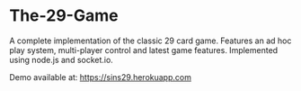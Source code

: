 # The-29-Game
A complete implementation of the classic 29 card game. Features an ad hoc play system, multi-player control and latest game features. Implemented using node.js and socket.io.

Demo available at:
https://sins29.herokuapp.com
